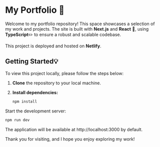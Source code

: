 
# My Portfolio	📕

Welcome to my portfolio repository! This space showcases a selection of my work and projects. The site is built with **Next.js** and **React** 🚀, using **TypeScript**✏️ to ensure a robust and scalable codebase.

This project is deployed and hosted on **Netlify**.

## Getting Started💡

To view this project locally, please follow the steps below:

1. **Clone** the repository to your local machine.
2. **Install dependencies:**

   ```bash
   npm install
   ```
Start the development server:

   ```bash
npm run dev
  ```
The application will be available at http://localhost:3000 by default.

Thank you for visiting, and I hope you enjoy exploring my work!
